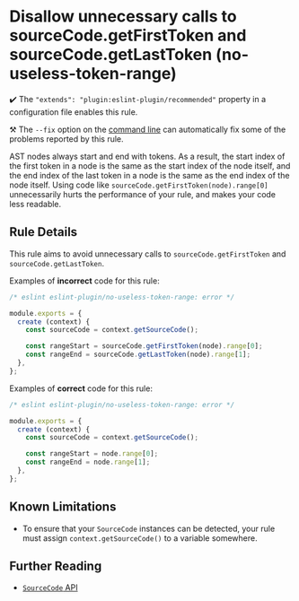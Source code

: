 # Disallow unnecessary calls to sourceCode.getFirstToken and sourceCode.getLastToken (no-useless-token-range)

✔️ The `"extends": "plugin:eslint-plugin/recommended"` property in a configuration file enables this rule.

⚒️ The `--fix` option on the [command line](https://eslint.org/docs/user-guide/command-line-interface#-fix) can automatically fix some of the problems reported by this rule.

AST nodes always start and end with tokens. As a result, the start index of the first token in a node is the same as the start index of the node itself, and the end index of the last token in a node is the same as the end index of the node itself. Using code like `sourceCode.getFirstToken(node).range[0]` unnecessarily hurts the performance of your rule, and makes your code less readable.

## Rule Details

This rule aims to avoid unnecessary calls to `sourceCode.getFirstToken` and `sourceCode.getLastToken`.

Examples of **incorrect** code for this rule:

```js
/* eslint eslint-plugin/no-useless-token-range: error */

module.exports = {
  create (context) {
    const sourceCode = context.getSourceCode();

    const rangeStart = sourceCode.getFirstToken(node).range[0];
    const rangeEnd = sourceCode.getLastToken(node).range[1];
  },
};
```

Examples of **correct** code for this rule:

```js
/* eslint eslint-plugin/no-useless-token-range: error */

module.exports = {
  create (context) {
    const sourceCode = context.getSourceCode();

    const rangeStart = node.range[0];
    const rangeEnd = node.range[1];
  },
};
```

## Known Limitations

* To ensure that your `SourceCode` instances can be detected, your rule must assign `context.getSourceCode()` to a variable somewhere.

## Further Reading

* [`SourceCode` API](https://eslint.org/docs/developer-guide/working-with-rules#contextgetsourcecode)
